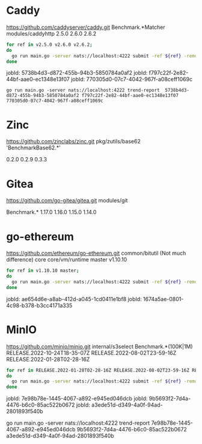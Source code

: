 # Caddy

https://github.com/caddyserver/caddy.git
Benchmark.*Matcher
modules/caddyhttp
2.5.0
2.6.0
2.6.2

```sh
for ref in v2.5.0 v2.6.0 v2.6.2;
do
  go run main.go -server nats://localhost:4222 submit -ref ${ref} -remote https://github.com/caddyserver/caddy.git -reps 10 -min_runtime 3s -tests_dir modules/caddyhttp -filter 'Benchmark.*Matcher';
done
```
jobId: 5738b4d3-d872-455b-94b3-5850784a0af2
jobId: f797c22f-2e82-44bf-aae0-ec1348e13f07
jobId: 770305d0-07c7-4042-967f-a08ceff1069c

```
go run main.go -server nats://localhost:4222 trend-report  5738b4d3-d872-455b-94b3-5850784a0af2 f797c22f-2e82-44bf-aae0-ec1348e13f07 770305d0-07c7-4042-967f-a08ceff1069c
```


# Zinc

https://github.com/zinclabs/zinc.git
pkg/zutils/base62
'BenchmarkBase62.*'

0.2.0
0.2.9
0.3.3


# Gitea
https://github.com/go-gitea/gitea.git
modules/git

Benchmark.*
1.17.0
1.16.0
1.15.0
1.14.0


# go-ethereum

https://github.com/ethereum/go-ethereum.git
common/bitutil (Not much difference)
core
core/vm/runtime
master
v1.10.10

```sh
for ref in v1.10.10 master;
do
  go run main.go -server nats://localhost:4222 submit -ref ${ref} -remote https://github.com/ethereum/go-ethereum.git -reps 10 -min_runtime 1s -tests_dir core/vm/runtime -filter 'BenchmarkEVM.*';
done
```

jobId: ae654d6e-a8ab-412d-a045-1cd0411e1bf8
jobId: 1674a5ae-0801-4c98-b378-b3cc4171a335


# MinIO
https://github.com/minio/minio.git
internal/s3select
Benchmark.*(100K|1M)
RELEASE.2022-10-24T18-35-07Z
RELEASE.2022-08-02T23-59-16Z
RELEASE.2022-01-28T02-28-16Z

```sh
for ref in RELEASE.2022-01-28T02-28-16Z RELEASE.2022-08-02T23-59-16Z RELEASE.2022-10-24T18-35-07Z;
do
  go run main.go -server nats://localhost:4222 submit -ref ${ref} -remote https://github.com/minio/minio.git -reps 5 -min_runtime 1s -tests_dir internal/s3select -filter 'Benchmark.*(100K|1M)';
done
```
jobId: 7e98b78e-1445-4067-a892-e945ed046dcb
jobId: 9b5693f2-7d4a-4476-b6c0-85ac522b0672
jobId: a3ede51d-d349-4a0f-94ad-2801893f540b

go run main.go -server nats://localhost:4222 trend-report 7e98b78e-1445-4067-a892-e945ed046dcb 9b5693f2-7d4a-4476-b6c0-85ac522b0672 a3ede51d-d349-4a0f-94ad-2801893f540b
